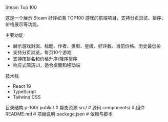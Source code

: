 
Steam Top 100

这是一个展示 Steam 好评如潮 TOP100 游戏的前端项目，支持分页浏览、排序、价格展示等功能。

主要功能
- 展示游戏封面、标题、作者、类型、星级、好评数、当前价格、历史最低价
- 支持分页浏览，每页10个游戏
- 支持按排名和价格升序/降序排序
- 响应式简洁UI，适合桌面和移动端


 技术栈
- React 19
- TypeScript
- Tailwind CSS

目录结构
p-100/
  public/           # 静态资源
  src/              # 源码
    components/     # 组件
  README.md         # 项目说明
  package.json      # 依赖与脚本
```

